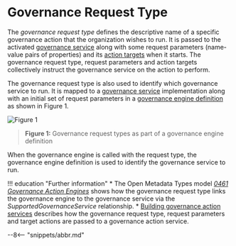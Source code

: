 <!-- SPDX-License-Identifier: CC-BY-4.0 -->
<!-- Copyright Contributors to the ODPi Egeria project. -->


# Governance Request Type

The *governance request type* defines the descriptive name of a specific governance action that the organization wishes to run.  It is passed to the activated [governance service](/concepts/governance-service) along with some request parameters (name-value pairs of properties) and its [action targets](/concepts/acton-target) when it starts.  The governance request type, request parameters and action targets collectively instruct the governance service on the action to perform.

The governance request type is also used to identify which governance service to run. It is mapped to a [governance service](/concepts/governance-service) implementation along with an initial set of request parameters in a [governance engine definition](/concepts/governance-engine) as shown in Figure 1.

![Figure 1](/guides/developer/open-metadata-archives/governance-engine-definition.svg)
> **Figure 1:** Governance request types as part of a governance engine definition

When the governance engine is called with the request type, the governance engine definition is used to identify the governance service to run.

!!! education "Further information"
    * The Open Metadata Types model *[0461 Governance Action Engines](/types/4/0461-Governance-Engines)* shows how the governance request type links the governance engine to the governance service via the *SupportedGovernanceService* relationship.
    * [Building governance action services](/guides/developer/governance-action-services/overview) describes how the governance request type, request parameters and target actions are passed to a governance action service.
    


--8<-- "snippets/abbr.md"
